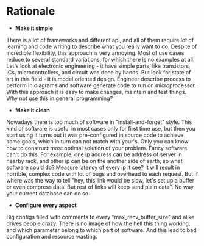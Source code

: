 # Rationale

* **Make it simple**

There is a lot of frameworks and different api, and all of them require lot of learning and code writing to describe what you really want to do. Despite of 
incredible flexibility, this approach is very annoying. Most of use cases reduce to several standard variations, for which there is no examples at all.
Let's look at electronic engineering - it have simple parts, like transistors, ICs, microcontrollers, and circuit was done by hands. But look for state of art
in this field - it is model oriented design. Engineer describe process to perform in diagrams and software generate code to run on microprocessor. With this approach
it is easy to make changes, maintain and test things. Why not use this in general programming?

* **Make it clean**

Nowadays there is too much of software in "install-and-forget" style. This kind of software is useful in most cases only for
first time use, but then you start using it turns out it was pre-configured in source code to achieve some goals, which in turn
can not match with your's. Only you can know how to construct most optimal solution of your problem. Fancy software can't do this,
For example, one ip address can be address of server in nearby rack, and other ip can be on the another side of earth, so what software could do?
Measure latency of every ip it see? It will result in horrible, complex code with lot of bugs and overhead to each request. But if where was
the way to tell "hey, this link would be slow, let's set up a buffer or even compress data. But rest of links will keep send plain data".
No way your current database can do so.

* **Configure every aspect**

Big configs filled with comments to every "max_recv_buffer_size" and alike drives people crazy. There is no image of how the hell this thing working,
and which parameter belong to which part of software. And this lead to bad configuration and resource wasting.

